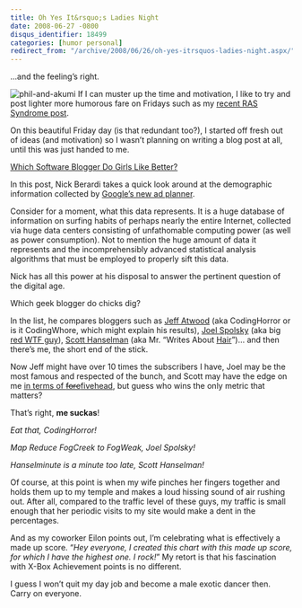 ```yaml
---
title: Oh Yes It&rsquo;s Ladies Night
date: 2008-06-27 -0800
disqus_identifier: 18499
categories: [humor personal]
redirect_from: "/archive/2008/06/26/oh-yes-itrsquos-ladies-night.aspx/"
---
```


…and the feeling’s right.

![phil-and-akumi](https://haacked.com/images/haacked_com/WindowsLiveWriter/OhYesItsLadiesNight_C6C2/phil-and-akumi_3.jpg "phil-and-akumi")
If I can muster up the time and motivation, I like to try and post
lighter more humorous fare on Fridays such as my [recent RAS Syndrome
post](https://haacked.com/archive/2008/06/13/ras-syndrome.aspx "RAS Syndrome").

On this beautiful Friday day (is that redundant too?), I started off
fresh out of ideas (and motivation) so I wasn’t planning on writing a
blog post at all, until this was just handed to me.

[Which Software Blogger Do Girls Like
Better?](http://www.coderjournal.com/2008/06/bloggers-girls-like-best-google-ad-planer/ "Which Software Blogger Do Girls Like Better")

In this post, Nick Berardi takes a quick look around at the demographic
information collected by [Google’s new ad
planner](http://adwords.blogspot.com/2008/06/introducing-google-ad-planner.html "Google Ad Planner Introduction").

Consider for a moment, what this data represents. It is a huge database
of information on surfing habits of perhaps nearly the entire Internet,
collected via huge data centers consisting of unfathomable computing
power (as well as power consumption). Not to mention the huge amount of
data it represents and the incomprehensibly advanced statistical
analysis algorithms that must be employed to properly sift this data.

Nick has all this power at his disposal to answer the pertinent question
of the digital age.

Which geek blogger do chicks dig?

In the list, he compares bloggers such as [Jeff
Atwood](http://codinghorror.com/ "CodingHorror") (aka CodingHorror or is
it CodingWhore, which might explain his results), [Joel
Spolsky](http://www.joelonsoftware.com/ "Joel Spolsky") (aka big [red
WTF
guy](http://www.codinghorror.com/blog/archives/000679.html "Has Joel Jumped the Shark?")),
[Scott Hanselman](http://hanselman.com/ "Scott Hanselman") (aka Mr.
“Writes About
[Hair](http://www.hanselman.com/blog/ArushaTanzania2006Day24BlackHair.aspx "Black Hair")”)…
and then there’s me, the short end of the stick.

Now Jeff might have over 10 times the subscribers I have, Joel may be
the most famous and respected of the bunch, and Scott may have the edge
on me [in terms of
~~fore~~fivehead](https://haacked.com/archive/2006/09/18/My_Sandwich_Compartment_ForeheadAgain.aspx "My Sandwhich Compartment Forhead"),
but guess who wins the only metric that matters?

That’s right, **me suckas**!

*Eat that, CodingHorror!*

*Map Reduce FogCreek to FogWeak, Joel Spolsky!*

*Hanselminute is a minute too late, Scott Hanselman!*

Of course, at this point is when my wife pinches her fingers together
and holds them up to my temple and makes a loud hissing sound of air
rushing out. After all, compared to the traffic level of these guys, my
traffic is small enough that her periodic visits to my site would make a
dent in the percentages.

And as my coworker Eilon points out, I’m celebrating what is effectively
a made up score. “*Hey everyone, I created this chart with this made up
score, for which I have the highest one. I rock!*” My retort is that his
fascination with X-Box Achievement points is no different.

I guess I won’t quit my day job and become a male exotic dancer then.
Carry on everyone.
